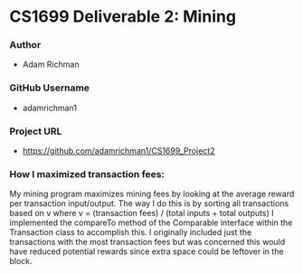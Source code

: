 # CS1699 Deliverable 2: Mining

### Author
- Adam Richman

### GitHub Username
- adamrichman1

### Project URL
- https://github.com/adamrichman1/CS1699_Project2

### How I maximized transaction fees:
My mining program maximizes mining fees by looking at the average reward per transaction input/output. 
The way I do this is by sorting all transactions based on v where v = (transaction fees) / (total inputs + total outputs)
I implemented the compareTo method of the Comparable<T> interface within the Transaction class to accomplish this.
I originally included just the transactions with the most transaction fees but was concerned this would have reduced
potential rewards since extra space could be leftover in the block.